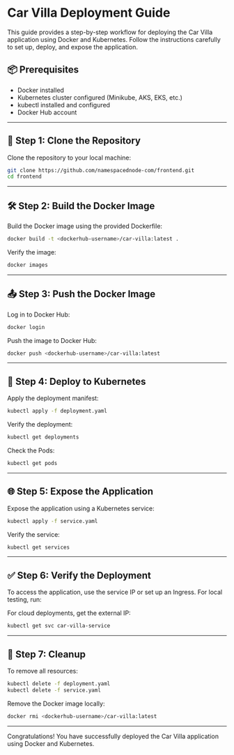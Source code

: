 # Car Villa Deployment Guide

This guide provides a step-by-step workflow for deploying the Car Villa application using Docker and Kubernetes. Follow the instructions carefully to set up, deploy, and expose the application.

## 📦 Prerequisites

* Docker installed
* Kubernetes cluster configured (Minikube, AKS, EKS, etc.)
* kubectl installed and configured
* Docker Hub account

---

## 📂 Step 1: Clone the Repository

Clone the repository to your local machine:

```bash
git clone https://github.com/namespacednode-com/frontend.git
cd frontend
```

---

## 🛠️ Step 2: Build the Docker Image

Build the Docker image using the provided Dockerfile:

```bash
docker build -t <dockerhub-username>/car-villa:latest .
```

Verify the image:

```bash
docker images
```

---

## 📤 Step 3: Push the Docker Image

Log in to Docker Hub:

```bash
docker login
```

Push the image to Docker Hub:

```bash
docker push <dockerhub-username>/car-villa:latest
```

---

## 🚀 Step 4: Deploy to Kubernetes

Apply the deployment manifest:

```bash
kubectl apply -f deployment.yaml
```

Verify the deployment:

```bash
kubectl get deployments
```

Check the Pods:

```bash
kubectl get pods
```

---

## 🌐 Step 5: Expose the Application

Expose the application using a Kubernetes service:

```bash
kubectl apply -f service.yaml
```

Verify the service:

```bash
kubectl get services
```

---

## ✅ Step 6: Verify the Deployment

To access the application, use the service IP or set up an Ingress. For local testing, run:

For cloud deployments, get the external IP:

```bash
kubectl get svc car-villa-service
```

---

## 🧹 Step 7: Cleanup

To remove all resources:

```bash
kubectl delete -f deployment.yaml
kubectl delete -f service.yaml
```

Remove the Docker image locally:

```bash
docker rmi <dockerhub-username>/car-villa:latest
```

---

Congratulations! You have successfully deployed the Car Villa application using Docker and Kubernetes.
